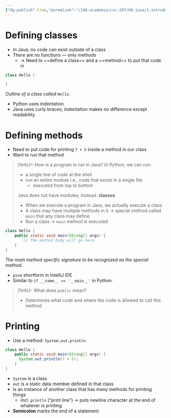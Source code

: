 ```yaml
---
{"dg-publish":true,"permalink":"/100-academia/csc-207/00-java/1-introduction-to-java/a-first-look-at-java/","tags":["university","#lecture","#note","#cs","#java"],"created":"2024-09-09T02:13:44.000-04:00","updated":"2024-10-05T23:44:09.597-04:00"}
---
```



# Defining classes

-   In Java, no code can exist outside of a class
-   There are no functions — only methods
    -   → Need to ==define a class== and a ==method== to put that code in

```java
class Hello {

}
```

_Outline of a class called `Hello`._

-   Python uses indentation
-   Java uses curly braces; indentation makes no difference except readability

# Defining methods

-   Need to put code for printing `7 + 5` inside a method in our class
-   Want to run that method

> [!info]+ How is a program is run in Java?
> In Python, we can run:
>
> -   a single line of code at the shell
> -   run an entire module i.e., code that exists in a single file
>     -   executed from top to bottom
>
> Java does not have modules; instead: **classes**
>
> -   When we execute a program in Java, we actually execute a class
> -   A class may have multiple methods in it → special method called `main` that any class may define
> -   Run a class → `main` method is executed

```java
class Hello {
    public static void main(String[] args) {
        // The method body will go here.
    }
}
```

_The main method specific signature to be recognized as the special method._

-   `psvm` shortform in IntelliJ IDE
-   Similar to `if __name__ == '__main__'` in Python.

> [!info]- What does `public` mean?
>
> -   Determines what code and where the code is allowed to call this method

# Printing

-   Use a method: `System.out.println`

```java
class Hello {
    public static void main(String[] args) {
      System.out.println(7 + 5);
    }
}
```

-   `System` is a class
-   `out` is a static data member defined in that class
-   Is an instance of another class that has many methods for printing things
    -   incl. `println` (“print line”) → puts newline character at the end of whatever is printing
-   **Semicolon** marks the end of a statement
